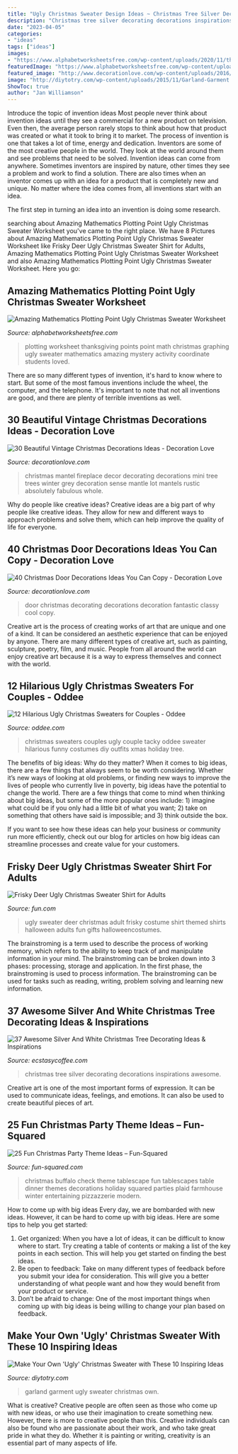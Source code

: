 ```yaml
---
title: "Ugly Christmas Sweater Design Ideas ~ Christmas Tree Silver Decorating Decorations Inspirations Awesome"
description: "Christmas tree silver decorating decorations inspirations awesome"
date: "2023-04-05"
categories:
- "ideas"
tags: ["ideas"]
images:
- "https://www.alphabetworksheetsfree.com/wp-content/uploads/2020/11/thanksgiving-plotting-points-mystery-picture-coordinate.jpg"
featuredImage: "https://www.alphabetworksheetsfree.com/wp-content/uploads/2020/11/thanksgiving-plotting-points-mystery-picture-coordinate.jpg"
featured_image: "http://www.decorationlove.com/wp-content/uploads/2016/08/Christmas-Door-Decorating-Ideas-2016-1.jpg"
image: "http://diytotry.com/wp-content/uploads/2015/11/Garland-Garment.jpg"
ShowToc: true
author: "Jan Williamson"
---
```



Introduce the topic of invention ideas
Most people never think about invention ideas until they see a commercial for a new product on television. Even then, the average person rarely stops to think about how that product was created or what it took to bring it to market. The process of invention is one that takes a lot of time, energy and dedication. Inventors are some of the most creative people in the world. They look at the world around them and see problems that need to be solved.
Invention ideas can come from anywhere. Sometimes inventors are inspired by nature, other times they see a problem and work to find a solution. There are also times when an inventor comes up with an idea for a product that is completely new and unique. No matter where the idea comes from, all inventions start with an idea.

The first step in turning an idea into an invention is doing some research.

	

		
searching about Amazing Mathematics Plotting Point Ugly Christmas Sweater Worksheet you've came to the right place. We have 8 Pictures about Amazing Mathematics Plotting Point Ugly Christmas Sweater Worksheet like Frisky Deer Ugly Christmas Sweater Shirt for Adults, Amazing Mathematics Plotting Point Ugly Christmas Sweater Worksheet and also Amazing Mathematics Plotting Point Ugly Christmas Sweater Worksheet. Here you go:
		
    
## Amazing Mathematics Plotting Point Ugly Christmas Sweater Worksheet

<img loading=lazy src="https://www.alphabetworksheetsfree.com/wp-content/uploads/2020/11/thanksgiving-plotting-points-mystery-picture-coordinate.jpg" onerror="this.onerror=null;this.src='https://tse3.mm.bing.net/th?id=OIP.w_uFLSl3LzIGOtcrSe6XEQHaJn&amp;pid=15.1';" alt="Amazing Mathematics Plotting Point Ugly Christmas Sweater Worksheet">

_Source: alphabetworksheetsfree.com_

>plotting worksheet thanksgiving points point math christmas graphing ugly sweater mathematics amazing mystery activity coordinate students loved. 

	

There are so many different types of invention, it's hard to know where to start. But some of the most famous inventions include the wheel, the computer, and the telephone. It's important to note that not all inventions are good, and there are plenty of terrible inventions as well.

    
## 30 Beautiful Vintage Christmas Decorations Ideas - Decoration Love

<img loading=lazy src="http://www.decorationlove.com/wp-content/uploads/2016/09/Vintage-Fireplace-Mantel-Christmas-Decorating-Ideas-1.jpeg" onerror="this.onerror=null;this.src='https://tse4.mm.bing.net/th?id=OIP.f_MIRe7s2Mt55h6y9xKpzQHaKI&amp;pid=15.1';" alt="30 Beautiful Vintage Christmas Decorations Ideas - Decoration Love">

_Source: decorationlove.com_

>christmas mantel fireplace decor decorating decorations mini tree trees winter grey decoration sense mantle lot mantels rustic absolutely fabulous whole. 

	

Why do people like creative ideas?
Creative ideas are a big part of why people like creative ideas. They allow for new and different ways to approach problems and solve them, which can help improve the quality of life for everyone.

    
## 40 Christmas Door Decorations Ideas You Can Copy - Decoration Love

<img loading=lazy src="http://www.decorationlove.com/wp-content/uploads/2016/08/Christmas-Door-Decorating-Ideas-2016-1.jpg" onerror="this.onerror=null;this.src='https://tse4.mm.bing.net/th?id=OIP.HQbpa5I-tM0XcAe0A20cGQHaJx&amp;pid=15.1';" alt="40 Christmas Door Decorations Ideas You Can Copy - Decoration Love">

_Source: decorationlove.com_

>door christmas decorating decorations decoration fantastic classy cool copy. 

	

Creative art is the process of creating works of art that are unique and one of a kind. It can be considered an aesthetic experience that can be enjoyed by anyone. There are many different types of creative art, such as painting, sculpture, poetry, film, and music. People from all around the world can enjoy creative art because it is a way to express themselves and connect with the world.

    
## 12 Hilarious Ugly Christmas Sweaters For Couples - Oddee

<img loading=lazy src="https://www.oddee.com/wp-content/uploads/_media/imgs/articles2/a99916_xmas-sweaters-couple_1.jpg" onerror="this.onerror=null;this.src='https://tse1.mm.bing.net/th?id=OIP.Xs5-kgcWlrN1mZ2U_srROQHaJ4&amp;pid=15.1';" alt="12 Hilarious Ugly Christmas Sweaters for Couples - Oddee">

_Source: oddee.com_

>christmas sweaters couples ugly couple tacky oddee sweater hilarious funny costumes diy outfits xmas holiday tree. 

	

The benefits of big ideas: Why do they matter?
When it comes to big ideas, there are a few things that always seem to be worth considering. Whether it’s new ways of looking at old problems, or finding new ways to improve the lives of people who currently live in poverty, big ideas have the potential to change the world.
There are a few things that come to mind when thinking about big ideas, but some of the more popular ones include: 1) imagine what could be if you only had a little bit of what you want; 2) take on something that others have said is impossible; and 3) think outside the box.

If you want to see how these ideas can help your business or community run more efficiently, check out our blog for articles on how big ideas can streamline processes and create value for your customers.

    
## Frisky Deer Ugly Christmas Sweater Shirt For Adults

<img loading=lazy src="https://images.fun.com/products/26311/1-1/adult-ugly-frisky-deer-sweater.jpg" onerror="this.onerror=null;this.src='https://tse3.mm.bing.net/th?id=OIP.NU9HpZKsuPQOv-QLqHf1GAHaKl&amp;pid=15.1';" alt="Frisky Deer Ugly Christmas Sweater Shirt for Adults">

_Source: fun.com_

>ugly sweater deer christmas adult frisky costume shirt themed shirts halloween adults fun gifts halloweencostumes. 

	

The brainstroming is a term used to describe the process of working memory, which refers to the ability to keep track of and manipulate information in your mind. The brainstroming can be broken down into 3 phases: processing, storage and application. In the first phase, the brainstroming is used to process information. The brainstroming can be used for tasks such as reading, writing, problem solving and learning new information.

    
## 37 Awesome Silver And White Christmas Tree Decorating Ideas &amp; Inspirations

<img loading=lazy src="https://i0.wp.com/www.ecstasycoffee.com/wp-content/uploads/2016/10/white-Christmas-decorations.jpg" onerror="this.onerror=null;this.src='https://tse2.mm.bing.net/th?id=OIP.AYTNkkJ21kps-oCFmjlKagAAAA&amp;pid=15.1';" alt="37 Awesome Silver And White Christmas Tree Decorating Ideas &amp; Inspirations">

_Source: ecstasycoffee.com_

>christmas tree silver decorating decorations inspirations awesome. 

	

Creative art is one of the most important forms of expression. It can be used to communicate ideas, feelings, and emotions. It can also be used to create beautiful pieces of art.

    
## 25 Fun Christmas Party Theme Ideas – Fun-Squared

<img loading=lazy src="https://i1.wp.com/fun-squared.com/wp-content/uploads/2017/12/buffalo-check-tablescape-christmas.jpg?resize=683%2C1024&amp;ssl=1" onerror="this.onerror=null;this.src='https://tse3.mm.bing.net/th?id=OIP.yF0txL-IE7yOBsTESmCQLgHaLG&amp;pid=15.1';" alt="25 Fun Christmas Party Theme Ideas – Fun-Squared">

_Source: fun-squared.com_

>christmas buffalo check theme tablescape fun tablescapes table dinner themes decorations holiday squared parties plaid farmhouse winter entertaining pizzazzerie modern. 

	

How to come up with big ideas
Every day, we are bombarded with new ideas. However, it can be hard to come up with big ideas. Here are some tips to help you get started: 
1. Get organized: When you have a lot of ideas, it can be difficult to know where to start. Try creating a table of contents or making a list of the key points in each section. This will help you get started on finding the best ideas. 
2. Be open to feedback: Take on many different types of feedback before you submit your idea for consideration. This will give you a better understanding of what people want and how they would benefit from your product or service. 
3. Don’t be afraid to change: One of the most important things when coming up with big ideas is being willing to change your plan based on feedback.

    
## Make Your Own &#039;Ugly&#039; Christmas Sweater With These 10 Inspiring Ideas

<img loading=lazy src="http://diytotry.com/wp-content/uploads/2015/11/Garland-Garment.jpg" onerror="this.onerror=null;this.src='https://tse3.mm.bing.net/th?id=OIP.n8LRtEuGpeIKvCqQU3ouJwHaJ4&amp;pid=15.1';" alt="Make Your Own &#039;Ugly&#039; Christmas Sweater with These 10 Inspiring Ideas">

_Source: diytotry.com_

>garland garment ugly sweater christmas own. 

	

What is creative?
Creative people are often seen as those who come up with new ideas, or who use their imagination to create something new. However, there is more to creative people than this. Creative individuals can also be found who are passionate about their work, and who take great pride in what they do. Whether it is painting or writing, creativity is an essential part of many aspects of life.

